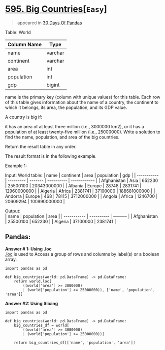 # [595. Big Countries](https://leetcode.com/problems/big-countries/)[`Easy`]
> appeared in [30 Days Of Pandas](./0-Study-plan-30-days-of-pandas.md)


Table: World

| Column Name | Type    |
| ----------- | ------- |
| name        | varchar |
| continent   | varchar |
| area        | int     |
| population  | int     |
| gdp         | bigint  |

name is the primary key (column with unique values) for this table.
Each row of this table gives information about the name of a country, the continent to which it belongs, its area, the population, and its GDP value.
 

A country is big if:

it has an area of at least three million (i.e., 3000000 km2), or
it has a population of at least twenty-five million (i.e., 25000000).
Write a solution to find the name, population, and area of the big countries.

Return the result table in any order.

The result format is in the following example.

 

Example 1:

Input: 
World table:
| name        | continent | area    | population | gdp          |
| ----------- | --------- | ------- | ---------- | ------------ |
| Afghanistan | Asia      | 652230  | 25500100   | 20343000000  |
| Albania     | Europe    | 28748   | 2831741    | 12960000000  |
| Algeria     | Africa    | 2381741 | 37100000   | 188681000000 |
| Andorra     | Europe    | 468     | 78115      | 3712000000   |
| Angola      | Africa    | 1246700 | 20609294   | 100990000000 |

Output:   
| name        | population | area    |
| ----------- | ---------- | ------- |
| Afghanistan | 25500100   | 652230  |
| Algeria     | 37100000   | 2381741 |

## Pandas: 
**Answer # 1: Using .loc**   
[.loc](https://pandas.pydata.org/docs/reference/api/pandas.DataFrame.loc.html) is used to Access a group of rows and columns by label(s) or a boolean array.

```
import pandas as pd

def big_countries(world: pd.DataFrame) -> pd.DataFrame:
    return world.loc[
        ((world['area'] >= 3000000)
        | (world['population'] >= 25000000)), ['name', 'population', 'area']]
```
**Answer #2: Using Slicing**

```
import pandas as pd

def big_countries(world: pd.DataFrame) -> pd.DataFrame:
    big_countries_df = world[
        ((world['area'] >= 3000000)
        | (world['population'] >= 25000000))]

    return big_countries_df[['name', 'population', 'area']]
```
